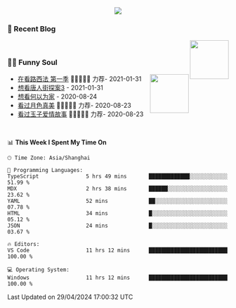 <div align="center">
  <!-- dynamic typing effect 动态打字效果 -->
  <div>
    <img src="https://readme-typing-svg.demolab.com?font=Fira+Code&pause=10000&color=F76194&random=false&width=500&lines=You+make+your+own+opportunities.;Every+single+day+counts&center=true" />
  </div>
</div>

### 📃 Recent Blog
        
<img align="right" width="88" src="https://cdn.jsdelivr.net/gh/LJJbyZJU/LJJbyZJU/assets/images/astronaut.png" />
      
<!-- START_SECTION:blog -->

<!-- END_SECTION:blog -->
      
<!-- for beauty 留个空行好看点 -->
<div>&nbsp;</div>
      
### 🤾‍♂️ Funny Soul
      
<img align="right" width="88" src="https://cdn.jsdelivr.net/gh/sun0225SUN/sun0225SUN/assets/images/artist.png" />
      
<!-- START_SECTION:douban -->
* <a href='http://movie.douban.com/subject/26385614/' target='_blank'>在看路西法 第一季</a> 🌟🌟🌟🌟🌟 力荐- 2021-01-31
* <a href='http://movie.douban.com/subject/27619748/' target='_blank'>想看唐人街探案3</a> - 2021-01-31
* <a href='http://movie.douban.com/subject/30170448/' target='_blank'>想看何以为家</a> - 2020-08-24
* <a href='http://movie.douban.com/subject/26963810/' target='_blank'>看过月色真美</a> 🌟🌟🌟🌟🌟 力荐- 2020-08-23
* <a href='http://movie.douban.com/subject/25796222/' target='_blank'>看过玉子爱情故事</a> 🌟🌟🌟🌟🌟 力荐- 2020-08-23
<!-- END_SECTION:douban -->
      
<!-- for beauty 留个空行好看点 -->
<div>&nbsp;</div>

<!--START_SECTION:waka-->
📊 **This Week I Spent My Time On** 

```text
🕑︎ Time Zone: Asia/Shanghai

💬 Programming Languages: 
TypeScript               5 hrs 49 mins       █████████████░░░░░░░░░░░░   51.99 % 
MDX                      2 hrs 38 mins       ██████░░░░░░░░░░░░░░░░░░░   23.62 % 
YAML                     52 mins             ██░░░░░░░░░░░░░░░░░░░░░░░   07.78 % 
HTML                     34 mins             █░░░░░░░░░░░░░░░░░░░░░░░░   05.12 % 
JSON                     24 mins             █░░░░░░░░░░░░░░░░░░░░░░░░   03.67 % 

🔥 Editors: 
VS Code                  11 hrs 12 mins      █████████████████████████   100.00 % 

💻 Operating System: 
Windows                  11 hrs 12 mins      █████████████████████████   100.00 % 
```


 Last Updated on 29/04/2024 17:00:32 UTC
<!--END_SECTION:waka-->
